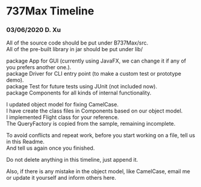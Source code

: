 # 737Max Timeline

### 03/06/2020 D. Xu
All of the source code should be put under B737Max/src.  
All of the pre-built library in jar should be put under lib/

package App for GUI (currently using JavaFX, we can change it if any of you prefers another one.).  
package Driver for CLI entry point (to make a custom test or prototype demo).  
package Test for future tests using JUnit (not included now).  
package Components for all kinds of internal functionality.

I updated object model for fixing CamelCase.  
I have create the class files in Components based on our object model.  
I implemented Flight class for your reference.  
The QueryFactory is copied from the sample, remaining incomplete.

To avoid conflicts and repeat work, before you start working on a file, tell us in this Readme.  
And tell us again once you finished. 

Do not delete anything in this timeline, just append it.

Also, if there is any mistake in the object model, like CamelCase, email me or update it yourself and inform others here.





